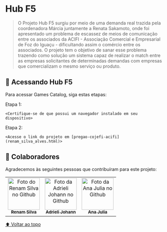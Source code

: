 # Hub F5


> O Projeto Hub F5 surgiu por meio de uma demanda real trazida pela coordenadora Márcia juntamente a Renata Sakamoto, 
> onde foi apresentado um problema de escassez de meios de comunicação entre os associados da ACIFI - Associação Comercial e Empresarial de Foz do Iguaçu - 
> dificultando assim o comércio entre os associados.
> O projeto tem o objetivo de sanar esse problema trazendo como solução um sistema capaz de realizar o match entre as empresas solicitantes de determinadas demandas com
> empresas que comercializam o mesmo serviço ou produto.
## 🚀 Acessando Hub F5

Para acessar Games Catalog, siga estas etapas:

Etapa 1:

```
<Certifique-se de que possui um navegador instalado em seu dispositivo>
```

Etapa 2:

```
<Acesse o link do projeto em [pregao-cojefi-acifi](renam_silva_alves.html)>
```

## 🤝 Colaboradores

Agradecemos às seguintes pessoas que contribuíram para este projeto:

<table>
  <tr>
    <td align="center">
      <a href="#">
        <img src="https://avatars.githubusercontent.com/u/90426220?s=400&u=b147ce9c1da8e51dd7b9616784575555574b1231&v=4" width="100px;" alt="Foto do Renam Silva no Github"/><br>
        <sub>
          <b>Renam Silva</b>
        </sub>
      </a>
    </td>
    <td align="center">
      <a href="#">
        <img src="https://avatars.githubusercontent.com/u/103552296?v=4" width="100px;" alt="Foto da Adrieli Johann no Github"/><br>
        <sub>
          <b>Adrieli Johann</b>
        </sub>
      </a>
    </td>
    <td align="center">
      <a href="#">
        <img src="https://avatars.githubusercontent.com/u/97199596?v=4" width="100px;" alt="Foto da Ana Julia no Github"/><br>
        <sub>
          <b>Ana Julia</b>
        </sub>
      </a>
    </td>
  </tr>
</table>

[⬆ Voltar ao topo](#Formulario-CEP)<br>
